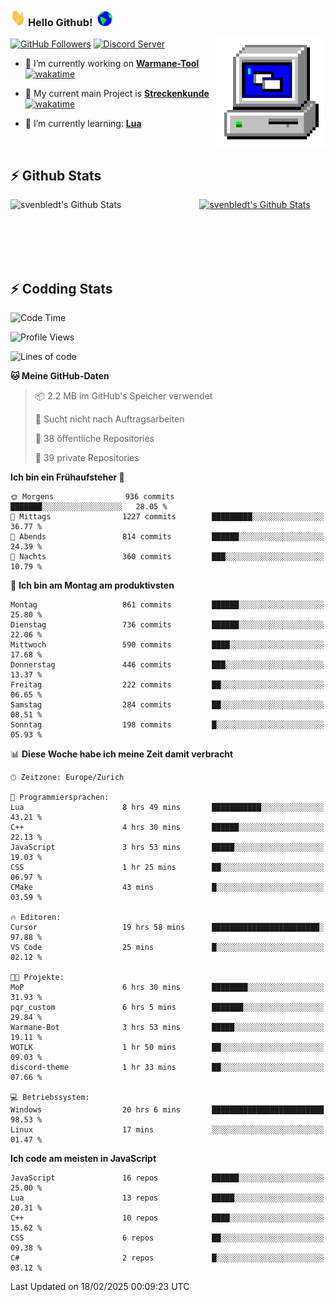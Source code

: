 ### <img src="https://github.com/svenbledt/svenbledt/blob/main/Assets/Hi.gif" height="28" width="24"> **Hello Github!** &nbsp;<img src="https://github.com/svenbledt/svenbledt/blob/main/Assets/Earth.gif" height="24" width="24">
[![GitHub Followers](https://img.shields.io/github/followers/svenbledt?label=Follow&style=flat-squaree&logo=github&labelColor=black&color=black&cacheSeconds=5)](https://github.com/svenbledt)
[![Discord Server](https://img.shields.io/discord/443405445831327754?style=flat-squeree&logo=discord&logoColor=white&label=Trojan%20Rotations%20Server&labelColor=black&color=gray&cacheSeconds=3650)](https://discord.gg/c6GZKjVhxw)
<img align="right" alt="PC GIF" src="https://github.com/svenbledt/svenbledt/blob/main/Assets/PC.gif" width="175" />

<p>

 - 🔭 I’m currently working on **[Warmane-Tool](https://github.com/svenbledt/Warmane-Bot)** [![wakatime](https://wakatime.com/badge/user/eb1cebc0-6a00-4f39-ab37-6770a4331515/project/b1c02622-6489-4920-898c-6e91c5bba727.svg)](https://wakatime.com/badge/user/eb1cebc0-6a00-4f39-ab37-6770a4331515/project/b1c02622-6489-4920-898c-6e91c5bba727)
 - 🔭 My current main Project is **[Streckenkunde](https://github.com/Streckenkunde)** [![wakatime](https://wakatime.com/badge/user/eb1cebc0-6a00-4f39-ab37-6770a4331515/project/8c10f4f0-0d09-4e0e-b526-eec4de9936b6.svg)](https://wakatime.com/badge/user/eb1cebc0-6a00-4f39-ab37-6770a4331515/project/8c10f4f0-0d09-4e0e-b526-eec4de9936b6)

 - 🌱 I’m currently learning: **[Lua](https://www.lua.org/)**
 
</p>

<br>

## :zap: Github Stats

<a href="https://github.com/svenbledt">
  <img align="left" src="https://github-readme-stats.vercel.app/api?username=svenbledt&show_icons=true&title_color=c9d1d9&icon_color=58a6da&text_color=c9d1d9&bg_color=0d1117&hide=issues" alt="svenbledt's Github Stats" width="60%">
 </a>
 <a href="https://github.com/svenbledt">
 <img src="https://github-readme-stats.vercel.app/api/top-langs/?username=svenbledt&show_icons=true&title_color=c9d1d9&icon_color=58a6da&text_color=c9d1d9&bg_color=0d1117" alt="svenbledt's Github Stats" width="35%">
 </a>

<br> <br> <br> <br> 
## :zap: Codding Stats

<!--START_SECTION:waka-->
![Code Time](http://img.shields.io/badge/Code%20Time-471%20hrs%2045%20mins-blue)

![Profile Views](http://img.shields.io/badge/Profilansichten-13-blue)

![Lines of code](https://img.shields.io/badge/Seit%20Hallo%20Welt%20habe%20ich%20geschrieben-29.3%20million%20Codezeilen-blue)

**🐱 Meine GitHub-Daten** 

> 📦 2.2 MB im GitHub's Speicher verwendet 
 > 
> 🚫 Sucht nicht nach Auftragsarbeiten
 > 
> 📜 38 öffentliche Repositories 
 > 
> 🔑 39 private Repositories 
 > 
**Ich bin ein Frühaufsteher 🐤** 

```text
🌞 Morgens                936 commits         ███████░░░░░░░░░░░░░░░░░░   28.05 % 
🌆 Mittags                1227 commits        █████████░░░░░░░░░░░░░░░░   36.77 % 
🌃 Abends                 814 commits         ██████░░░░░░░░░░░░░░░░░░░   24.39 % 
🌙 Nachts                 360 commits         ███░░░░░░░░░░░░░░░░░░░░░░   10.79 % 
```
📅 **Ich bin am Montag am produktivsten** 

```text
Montag                   861 commits         ██████░░░░░░░░░░░░░░░░░░░   25.80 % 
Dienstag                 736 commits         ██████░░░░░░░░░░░░░░░░░░░   22.06 % 
Mittwoch                 590 commits         ████░░░░░░░░░░░░░░░░░░░░░   17.68 % 
Donnerstag               446 commits         ███░░░░░░░░░░░░░░░░░░░░░░   13.37 % 
Freitag                  222 commits         ██░░░░░░░░░░░░░░░░░░░░░░░   06.65 % 
Samstag                  284 commits         ██░░░░░░░░░░░░░░░░░░░░░░░   08.51 % 
Sonntag                  198 commits         █░░░░░░░░░░░░░░░░░░░░░░░░   05.93 % 
```


📊 **Diese Woche habe ich meine Zeit damit verbracht** 

```text
🕑︎ Zeitzone: Europe/Zurich

💬 Programmiersprachen: 
Lua                      8 hrs 49 mins       ███████████░░░░░░░░░░░░░░   43.21 % 
C++                      4 hrs 30 mins       ██████░░░░░░░░░░░░░░░░░░░   22.13 % 
JavaScript               3 hrs 53 mins       █████░░░░░░░░░░░░░░░░░░░░   19.03 % 
CSS                      1 hr 25 mins        ██░░░░░░░░░░░░░░░░░░░░░░░   06.97 % 
CMake                    43 mins             █░░░░░░░░░░░░░░░░░░░░░░░░   03.59 % 

🔥 Editoren: 
Cursor                   19 hrs 58 mins      ████████████████████████░   97.88 % 
VS Code                  25 mins             █░░░░░░░░░░░░░░░░░░░░░░░░   02.12 % 

🐱‍💻 Projekte: 
MoP                      6 hrs 30 mins       ████████░░░░░░░░░░░░░░░░░   31.93 % 
pqr_custom               6 hrs 5 mins        ███████░░░░░░░░░░░░░░░░░░   29.84 % 
Warmane-Bot              3 hrs 53 mins       █████░░░░░░░░░░░░░░░░░░░░   19.11 % 
WOTLK                    1 hr 50 mins        ██░░░░░░░░░░░░░░░░░░░░░░░   09.03 % 
discord-theme            1 hr 33 mins        ██░░░░░░░░░░░░░░░░░░░░░░░   07.66 % 

💻 Betriebssystem: 
Windows                  20 hrs 6 mins       █████████████████████████   98.53 % 
Linux                    17 mins             ░░░░░░░░░░░░░░░░░░░░░░░░░   01.47 % 
```

**Ich code am meisten in JavaScript** 

```text
JavaScript               16 repos            ██████░░░░░░░░░░░░░░░░░░░   25.00 % 
Lua                      13 repos            █████░░░░░░░░░░░░░░░░░░░░   20.31 % 
C++                      10 repos            ████░░░░░░░░░░░░░░░░░░░░░   15.62 % 
CSS                      6 repos             ██░░░░░░░░░░░░░░░░░░░░░░░   09.38 % 
C#                       2 repos             █░░░░░░░░░░░░░░░░░░░░░░░░   03.12 % 
```




 Last Updated on 18/02/2025 00:09:23 UTC
<!--END_SECTION:waka-->

